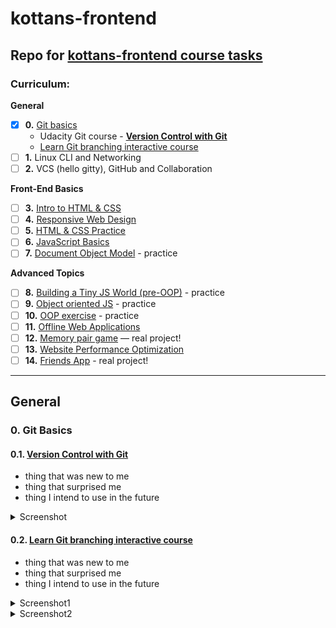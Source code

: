 # kottans-frontend
## Repo for [kottans-frontend course tasks](https://github.com/kottans/frontend)

### Curriculum:

**General**
- [x] **0.** [Git basics](https://github.com/kottans/frontend/blob/master/tasks/git-intro.md)
    - Udacity Git course - **[Version Control with Git](https://www.udacity.com/course/version-control-with-git--ud123)**
    - [Learn Git branching interactive course](https://learngitbranching.js.org/) 
- [ ] **1.**  Linux CLI and Networking
- [ ] **2.**  VCS (hello gitty), GitHub and Collaboration

**Front-End Basics**
- [ ] **3.**  [Intro to HTML & CSS](tasks/html-css-intro.md)
- [ ] **4.**  [Responsive Web Design](tasks/html-css-responsive.md)
- [ ] **5.**  [HTML & CSS Practice](tasks/html-css-popup.md)
- [ ] **6.**  [JavaScript Basics](tasks/js-basics.md)
- [ ] **7.**  [Document Object Model](tasks/js-dom.md) - practice

**Advanced Topics**
- [ ] **8.**  [Building a Tiny JS World (pre-OOP)](tasks/js-pre-oop.md) - practice
- [ ] **9.**  [Object oriented JS](tasks/js-oop.md) - practice
- [ ] **10.**  [OOP exercise](tasks/js-post-oop.md) - practice
- [ ] **11.**  [Offline Web Applications](tasks/app-design-offline.md)
- [ ] **12.**  [Memory pair game](tasks/memory-pair-game.md) — real project!
- [ ] **13.**  [Website Performance Optimization](tasks/app-design-performance.md)
- [ ] **14.**  [Friends App](tasks/friends-app.md) - real project!
---


## General

### 0. Git Basics
#### 0.1. [Version Control with Git](https://www.udacity.com/course/version-control-with-git--ud123)
- thing that was new to me
- thing that surprised me
- thing I intend to use in the future

<details><summary>Screenshot</summary>
<p>

![Screenshot-image-link](img/0.1.1 - Udacity.png)

</p>
</details>

#### 0.2. [Learn Git branching interactive course](https://learngitbranching.js.org/)
- thing that was new to me
- thing that surprised me
- thing I intend to use in the future

<details><summary>Screenshot1</summary>
<p>

![Screenshot-image-link](img/0.1.2 - Learngitbranching1.png)

</p>
</details>

<details><summary>Screenshot2</summary>
<p>

![Screenshot-image-link](img/0.1.2 - Learngitbranching2.png)

</p>
</details>
